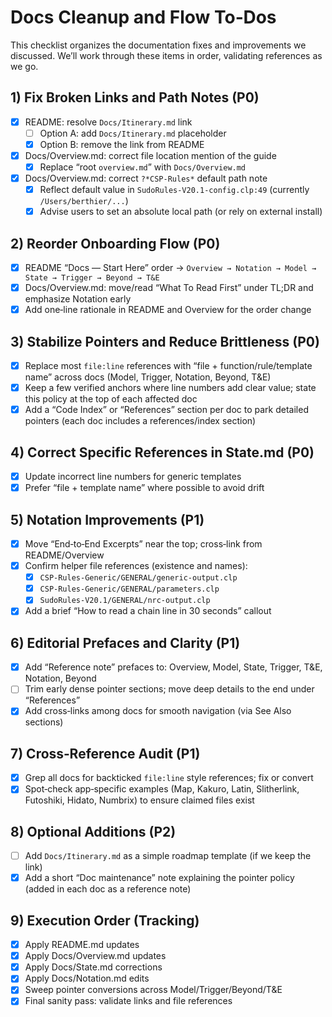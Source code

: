 # Docs Cleanup and Flow To‑Dos

This checklist organizes the documentation fixes and improvements we discussed. We’ll work through these items in order, validating references as we go.

## 1) Fix Broken Links and Path Notes (P0)
- [x] README: resolve `Docs/Itinerary.md` link
  - [ ] Option A: add `Docs/Itinerary.md` placeholder
  - [x] Option B: remove the link from README
- [x] Docs/Overview.md: correct file location mention of the guide
  - [x] Replace “root `overview.md`” with `Docs/Overview.md`
- [x] Docs/Overview.md: correct `?*CSP-Rules*` default path note
  - [x] Reflect default value in `SudoRules-V20.1-config.clp:49` (currently `/Users/berthier/...`)
  - [x] Advise users to set an absolute local path (or rely on external install)

## 2) Reorder Onboarding Flow (P0)
- [x] README “Docs — Start Here” order → `Overview → Notation → Model → State → Trigger → Beyond → T&E`
- [x] Docs/Overview.md: move/read “What To Read First” under TL;DR and emphasize Notation early
- [x] Add one‑line rationale in README and Overview for the order change

## 3) Stabilize Pointers and Reduce Brittleness (P0)
- [x] Replace most `file:line` references with “file + function/rule/template name” across docs (Model, Trigger, Notation, Beyond, T&E)
- [x] Keep a few verified anchors where line numbers add clear value; state this policy at the top of each affected doc
- [x] Add a “Code Index” or “References” section per doc to park detailed pointers (each doc includes a references/index section)

## 4) Correct Specific References in State.md (P0)
- [x] Update incorrect line numbers for generic templates
- [x] Prefer “file + template name” where possible to avoid drift

## 5) Notation Improvements (P1)
- [x] Move “End‑to‑End Excerpts” near the top; cross‑link from README/Overview
- [x] Confirm helper file references (existence and names):
  - [x] `CSP-Rules-Generic/GENERAL/generic-output.clp`
  - [x] `CSP-Rules-Generic/GENERAL/parameters.clp`
  - [x] `SudoRules-V20.1/GENERAL/nrc-output.clp`
- [x] Add a brief “How to read a chain line in 30 seconds” callout

## 6) Editorial Prefaces and Clarity (P1)
- [x] Add “Reference note” prefaces to: Overview, Model, State, Trigger, T&E, Notation, Beyond
- [ ] Trim early dense pointer sections; move deep details to the end under “References”
- [x] Add cross‑links among docs for smooth navigation (via See Also sections)

## 7) Cross‑Reference Audit (P1)
- [x] Grep all docs for backticked `file:line` style references; fix or convert
- [x] Spot‑check app‑specific examples (Map, Kakuro, Latin, Slitherlink, Futoshiki, Hidato, Numbrix) to ensure claimed files exist

## 8) Optional Additions (P2)
- [ ] Add `Docs/Itinerary.md` as a simple roadmap template (if we keep the link)
- [x] Add a short “Doc maintenance” note explaining the pointer policy (added in each doc as a reference note)

## 9) Execution Order (Tracking)
- [x] Apply README.md updates
- [x] Apply Docs/Overview.md updates
- [x] Apply Docs/State.md corrections
- [x] Apply Docs/Notation.md edits
- [x] Sweep pointer conversions across Model/Trigger/Beyond/T&E
- [x] Final sanity pass: validate links and file references
